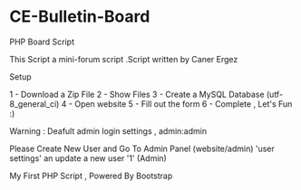 # CE-Bulletin-Board
PHP Board Script

This Script a mini-forum script .Script written by Caner Ergez

Setup

1 - Download a Zip File
2 - Show Files
3 - Create a MySQL Database (utf-8_general_ci)
4 - Open website
5 - Fill out the form
6 - Complete , Let's Fun :)

Warning : Deafult admin login settings , 
admin:admin

Please Create New User and Go To Admin Panel (website/admin) 'user settings' an update a new user '1' (Admin)


My First PHP Script , Powered By Bootstrap
